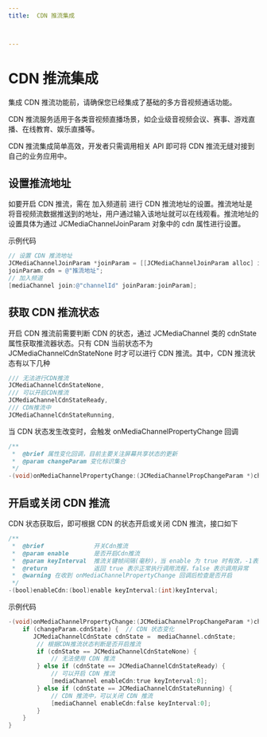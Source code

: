 ```yaml
---
title:  CDN 推流集成



---
```


# CDN 推流集成

集成 CDN 推流功能前，请确保您已经集成了基础的多方音视频通话功能。

CDN 推流服务适用于各类音视频直播场景，如企业级音视频会议、赛事、游戏直播、在线教育、娱乐直播等。

CDN 推流集成简单高效，开发者只需调用相关 API 即可将 CDN 推流无缝对接到自己的业务应用中。

## 设置推流地址

如要开启 CDN 推流，需在 加入频道前 进行 CDN 推流地址的设置。推流地址是将音视频流数据推送到的地址，用户通过输入该地址就可以在线观看。推流地址的设置具体为通过 JCMediaChannelJoinParam 对象中的 cdn 属性进行设置。

示例代码

```objectivec
// 设置 CDN 推流地址
JCMediaChannelJoinParam *joinParam = [[JCMediaChannelJoinParam alloc] init];
joinParam.cdn = @"推流地址";
// 加入频道
[mediaChannel join:@"channelId" joinParam:joinParam];
```

## 获取 CDN 推流状态

开启 CDN 推流前需要判断 CDN 的状态，通过 JCMediaChannel 类的 cdnState 属性获取推流器状态。只有 CDN 当前状态不为 JCMediaChannelCdnStateNone 时才可以进行 CDN 推流。其中，CDN 推流状态有以下几种

```objectivec
/// 无法进行CDN推流
JCMediaChannelCdnStateNone,
/// 可以开启CDN推流
JCMediaChannelCdnStateReady,
/// CDN推流中
JCMediaChannelCdnStateRunning,
```

当 CDN 状态发生改变时，会触发 onMediaChannelPropertyChange 回调

```objectivec
/**
 *  @brief 属性变化回调，目前主要关注屏幕共享状态的更新
 *  @param changeParam 变化标识集合
 */
-(void)onMediaChannelPropertyChange:(JCMediaChannelPropChangeParam *)changeParam;
```

## 开启或关闭 CDN 推流

CDN 状态获取后，即可根据 CDN 的状态开启或关闭 CDN 推流，接口如下

```objectivec
/**
 *  @brief              开关Cdn推流
 *  @param enable       是否开启Cdn推流
 *  @param keyInterval  推流关键帧间隔(毫秒)，当 enable 为 true 时有效，-1表示使用默认值(5000毫秒)，有效值需要>=1000
 *  @return             返回 true 表示正常执行调用流程，false 表示调用异常
 *  @warning 在收到 onMediaChannelPropertyChange 回调后检查是否开启
 */
-(bool)enableCdn:(bool)enable keyInterval:(int)keyInterval;
```

示例代码

```objectivec
-(void)onMediaChannelPropertyChange:(JCMediaChannelPropChangeParam *)changeParam {
    if (changeParam.cdnState) {  // CDN 状态变化
       JCMediaChannelCdnState cdnState =  mediaChannel.cdnState;
        // 根据CDN推流状态判断是否开启推流
        if (cdnState == JCMediaChannelCdnStateNone) {
            // 无法使用 CDN 推流
        } else if (cdnState == JCMediaChannelCdnStateReady) {
            // 可以开启 CDN 推流
            [mediaChannel enableCdn:true keyInterval:0];
        } else if (cdnState == JCMediaChannelCdnStateRunning) {
            // CDN 推流中，可以关闭 CDN 推流
            [mediaChannel enableCdn:false keyInterval:0];
        }
    }
}
```

